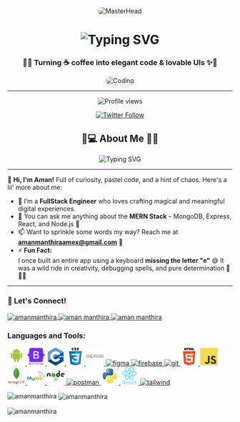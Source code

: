 <p align="center">
  <img src="https://camo.githubusercontent.com/89a46b75cb2af1de643c4ae5e510aff5c0fa30e7e2a9cdfa5e4ab46eae39a19e/68747470733a2f2f692e696d6775722e636f6d2f315a76566b44632e676966" alt="MasterHead" style="border-radius: 12px;" />
</p>

<h1 align="center">
  <img src="https://readme-typing-svg.herokuapp.com?font=Pacifico&size=35&pause=1000&color=FFA6C9&center=true&vCenter=true&width=580&lines=Heyy+there+%F0%9F%91%8B%2C+I'm+Aman!;✨+FullStack+Magician+from+Sri+Lanka+%F0%9F%87%B1%F0%9F%87%B0;I+love+turning+ideas+into+reality+%F0%9F%92%AF" alt="Typing SVG" />
</h1>

<h3 align="center">
  🌈✨ Turning ☕ coffee into elegant code & lovable UIs ✨🌈
</h3>

<p align="center">
  <img src="https://www.lambdatest.com/resources/images/news24.gif" alt="Coding" width="400" style="border-radius: 10px; box-shadow: 0px 4px 12px rgba(0,0,0,0.1);" />
</p>

---

<p align="center">
  <img src="https://komarev.com/ghpvc/?username=amanmanthira&label=💖%20Cutie%20Counter&color=ff69b4&style=flat-square" alt="Profile views" />
</p>

<p align="center">
  <a href="https://twitter.com/amanmanthira" target="_blank">
    <img src="https://img.shields.io/twitter/follow/amanmanthira?color=ffb6c1&label=Follow%20me%20on%20Twitter%20💬&logo=twitter&style=for-the-badge" alt="Twitter Follow" />
  </a>
</p>

<h2 align="center">🌸💻 About Me 💖✨</h2>

<p align="center">
  <img src="https://readme-typing-svg.herokuapp.com?font=Quicksand&weight=700&size=24&duration=4000&pause=800&color=FFB6C1&center=true&vCenter=true&multiline=true&width=600&height=80&lines=Dreamer+%7C+Coder+%7C+Creator+of+Cute+Things+%F0%9F%8C%9F;Turning+code+into+magic+since+day+one!+%F0%9F%8E%84" alt="Typing SVG" />
</p>

---

🧁 **Hi, I'm Aman!** Full of curiosity, pastel code, and a hint of chaos. Here's a lil' more about me:

- 🌱 I’m a **FullStack Engineer** who loves crafting magical and meaningful digital experiences.
- 💬 You can ask me anything about the **MERN Stack** – MongoDB, Express, React, and Node.js 🚀
- 📫 Want to sprinkle some words my way? Reach me at **amanmanthiraamex@gmail.com** 💌
- ⚡ **Fun Fact:**  
  I once built an entire app using a keyboard **missing the letter "e"** 😅  It was a wild ride in creativity, debugging spells, and pure determination 🎩🔮✨

---


### 🤝 Let's Connect!

<p align="left">
  <a href="https://twitter.com/amanmanthira" target="_blank">
    <img align="center" src="https://raw.githubusercontent.com/rahuldkjain/github-profile-readme-generator/master/src/images/icons/Social/twitter.svg" alt="amanmanthira" height="30" width="40" />
  </a>
  <a href="https://www.linkedin.com/in/aman-manthira-335a57268/" target="_blank">
    <img align="center" src="https://raw.githubusercontent.com/rahuldkjain/github-profile-readme-generator/master/src/images/icons/Social/linked-in-alt.svg" alt="aman manthira" height="30" width="40" />
  </a>
  <a href="https://www.instagram.com/amanmanthirainster/" target="_blank">
    <img align="center" src="https://raw.githubusercontent.com/rahuldkjain/github-profile-readme-generator/master/src/images/icons/Social/instagram.svg" alt="aman manthira" height="30" width="40" />
  </a>
</p>


<h3 align="left">Languages and Tools:</h3>
<p align="left"> <a href="https://developer.android.com" target="_blank" rel="noreferrer"> <img src="https://raw.githubusercontent.com/devicons/devicon/master/icons/android/android-original-wordmark.svg" alt="android" width="40" height="40"/> </a> <a href="https://getbootstrap.com" target="_blank" rel="noreferrer"> <img src="https://raw.githubusercontent.com/devicons/devicon/master/icons/bootstrap/bootstrap-plain-wordmark.svg" alt="bootstrap" width="40" height="40"/> </a> <a href="https://www.w3schools.com/cpp/" target="_blank" rel="noreferrer"> <img src="https://raw.githubusercontent.com/devicons/devicon/master/icons/cplusplus/cplusplus-original.svg" alt="cplusplus" width="40" height="40"/> </a> <a href="https://www.w3schools.com/css/" target="_blank" rel="noreferrer"> <img src="https://raw.githubusercontent.com/devicons/devicon/master/icons/css3/css3-original-wordmark.svg" alt="css3" width="40" height="40"/> </a> <a href="https://expressjs.com" target="_blank" rel="noreferrer"> <img src="https://raw.githubusercontent.com/devicons/devicon/master/icons/express/express-original-wordmark.svg" alt="express" width="40" height="40"/> </a> <a href="https://www.figma.com/" target="_blank" rel="noreferrer"> <img src="https://www.vectorlogo.zone/logos/figma/figma-icon.svg" alt="figma" width="40" height="40"/> </a> <a href="https://firebase.google.com/" target="_blank" rel="noreferrer"> <img src="https://www.vectorlogo.zone/logos/firebase/firebase-icon.svg" alt="firebase" width="40" height="40"/> </a> <a href="https://git-scm.com/" target="_blank" rel="noreferrer"> <img src="https://www.vectorlogo.zone/logos/git-scm/git-scm-icon.svg" alt="git" width="40" height="40"/> </a> <a href="https://www.w3.org/html/" target="_blank" rel="noreferrer"> <img src="https://raw.githubusercontent.com/devicons/devicon/master/icons/html5/html5-original-wordmark.svg" alt="html5" width="40" height="40"/> </a> <a href="https://developer.mozilla.org/en-US/docs/Web/JavaScript" target="_blank" rel="noreferrer"> <img src="https://raw.githubusercontent.com/devicons/devicon/master/icons/javascript/javascript-original.svg" alt="javascript" width="40" height="40"/> </a> <a href="https://www.mongodb.com/" target="_blank" rel="noreferrer"> <img src="https://raw.githubusercontent.com/devicons/devicon/master/icons/mongodb/mongodb-original-wordmark.svg" alt="mongodb" width="40" height="40"/> </a> <a href="https://www.mysql.com/" target="_blank" rel="noreferrer"> <img src="https://raw.githubusercontent.com/devicons/devicon/master/icons/mysql/mysql-original-wordmark.svg" alt="mysql" width="40" height="40"/> </a> <a href="https://nodejs.org" target="_blank" rel="noreferrer"> <img src="https://raw.githubusercontent.com/devicons/devicon/master/icons/nodejs/nodejs-original-wordmark.svg" alt="nodejs" width="40" height="40"/> </a> <a href="https://postman.com" target="_blank" rel="noreferrer"> <img src="https://www.vectorlogo.zone/logos/getpostman/getpostman-icon.svg" alt="postman" width="40" height="40"/> </a> <a href="https://www.python.org" target="_blank" rel="noreferrer"> <img src="https://raw.githubusercontent.com/devicons/devicon/master/icons/python/python-original.svg" alt="python" width="40" height="40"/> </a> <a href="https://reactjs.org/" target="_blank" rel="noreferrer"> <img src="https://raw.githubusercontent.com/devicons/devicon/master/icons/react/react-original-wordmark.svg" alt="react" width="40" height="40"/> </a> <a href="https://tailwindcss.com/" target="_blank" rel="noreferrer"> <img src="https://www.vectorlogo.zone/logos/tailwindcss/tailwindcss-icon.svg" alt="tailwind" width="40" height="40"/> </a> </p>

<p><img align="left" src="https://github-readme-stats.vercel.app/api/top-langs?username=amanmanthira&show_icons=true&locale=en&layout=compact" alt="amanmanthira" /></p>

<p>&nbsp;<img align="center" src="https://github-readme-stats.vercel.app/api?username=amanmanthira&show_icons=true&locale=en" alt="amanmanthira" /></p>

<p><img align="center" src="https://github-readme-streak-stats.herokuapp.com/?user=amanmanthira&" alt="amanmanthira" /></p>
